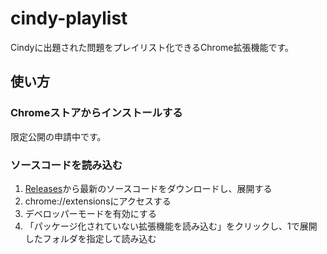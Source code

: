 # cindy-playlist
Cindyに出題された問題をプレイリスト化できるChrome拡張機能です。
## 使い方
### Chromeストアからインストールする
限定公開の申請中です。
 
### ソースコードを読み込む
1. [Releases](https://github.com/pb10005/cindy-playlist/releases)から最新のソースコードをダウンロードし、展開する
1. chrome://extensionsにアクセスする
1. デベロッパーモードを有効にする
1. 「パッケージ化されていない拡張機能を読み込む」をクリックし、1で展開したフォルダを指定して読み込む
